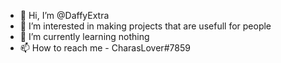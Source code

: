 - 👋 Hi, I’m @DaffyExtra
- 👀 I’m interested in making projects that are usefull for people
- 🌱 I’m currently learning nothing
- 📫 How to reach me - CharasLover#7859

<!---
DaffyExtra/DaffyExtra is a ✨ special ✨ repository because its `README.md` (this file) appears on your GitHub profile.
You can click the Preview link to take a look at your changes.
--->
